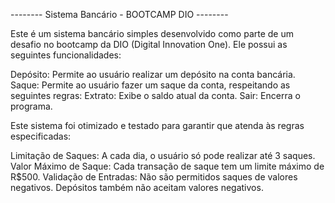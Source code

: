 -------- Sistema Bancário - BOOTCAMP DIO --------

Este é um sistema bancário simples desenvolvido como parte de um desafio no bootcamp da DIO (Digital Innovation One). Ele possui as seguintes funcionalidades:



Depósito: Permite ao usuário realizar um depósito na conta bancária.
Saque: Permite ao usuário fazer um saque da conta, respeitando as seguintes regras:
Extrato: Exibe o saldo atual da conta.
Sair: Encerra o programa.


Este sistema foi otimizado e testado para garantir que atenda às regras especificadas:


Limitação de Saques: A cada dia, o usuário só pode realizar até 3 saques.
Valor Máximo de Saque: Cada transação de saque tem um limite máximo de R$500.
Validação de Entradas:
Não são permitidos saques de valores negativos.
Depósitos também não aceitam valores negativos.
